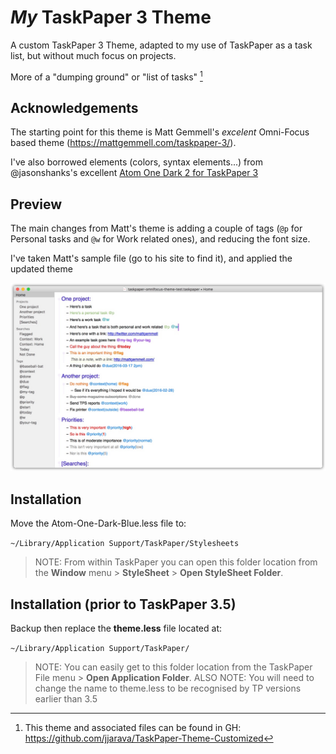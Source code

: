 # _My_ TaskPaper 3 Theme

A custom TaskPaper 3 Theme, adapted to my use of TaskPaper as a task list, but without much focus on projects.

More of a "dumping ground" or "list of tasks" [^f1]

## Acknowledgements

The starting point for this theme is Matt Gemmell's _excelent_ Omni-Focus based theme (<https://mattgemmell.com/taskpaper-3/>).

I've also borrowed elements (colors, syntax elements...) from @jasonshanks's excellent [Atom One Dark 2 for TaskPaper 3](https://github.com/jasonshanks/TaskPaper-Atom-One-Dark)

## Preview

The main changes from Matt's theme is adding a couple of tags (`@p` for Personal tasks and `@w` for Work related ones), and reducing the font size.

I've taken Matt's sample file (go to his site to find it), and applied the updated theme

![Sample Taskpaper](./Preview.jpg)

## Installation

Move the Atom-One-Dark-Blue.less file to:

`~/Library/Application Support/TaskPaper/Stylesheets`

> NOTE: From within TaskPaper you can open this folder location from the **Window** menu > **StyleSheet** > **Open StyleSheet Folder**.

## Installation (prior to TaskPaper 3.5)

Backup then replace the **theme.less** file located at:

`~/Library/Application Support/TaskPaper/`

> NOTE: You can easily get to this folder location from the TaskPaper File menu > **Open Application Folder**. ALSO NOTE: You will need to change the name to theme.less to be recognised by TP versions earlier than 3.5


[^f1]: This theme and associated files can be found in GH: <https://github.com/jjarava/TaskPaper-Theme-Customized>